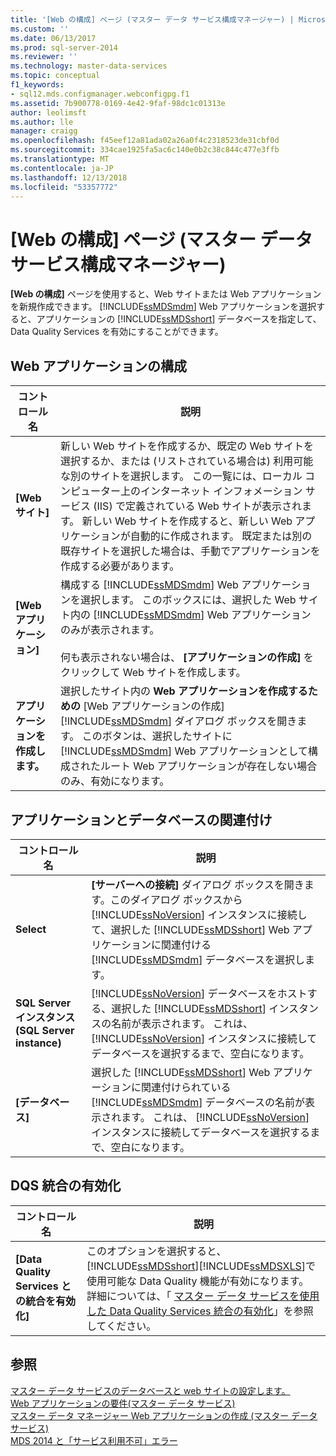 ```yaml
---
title: '[Web の構成] ページ (マスター データ サービス構成マネージャー) | Microsoft Docs'
ms.custom: ''
ms.date: 06/13/2017
ms.prod: sql-server-2014
ms.reviewer: ''
ms.technology: master-data-services
ms.topic: conceptual
f1_keywords:
- sql12.mds.configmanager.webconfigpg.f1
ms.assetid: 7b900778-0169-4e42-9faf-98dc1c01313e
author: leolimsft
ms.author: lle
manager: craigg
ms.openlocfilehash: f45eef12a81ada02a26a0f4c2318523de31cbf0d
ms.sourcegitcommit: 334cae1925fa5ac6c140e0b2c38c844c477e3ffb
ms.translationtype: MT
ms.contentlocale: ja-JP
ms.lasthandoff: 12/13/2018
ms.locfileid: "53357772"
---
```

# <a name="web-configuration-page-master-data-services-configuration-manager"></a>[Web の構成] ページ (マスター データ サービス構成マネージャー)
  **[Web の構成]** ページを使用すると、Web サイトまたは Web アプリケーションを新規作成できます。 [!INCLUDE[ssMDSmdm](../includes/ssmdsmdm-md.md)] Web アプリケーションを選択すると、アプリケーションの [!INCLUDE[ssMDSshort](../includes/ssmdsshort-md.md)] データベースを指定して、Data Quality Services を有効にすることができます。  
  
## <a name="configure-the-web-application"></a>Web アプリケーションの構成  
  
|コントロール名|説明|  
|------------------|-----------------|  
|**[Web サイト]**|新しい Web サイトを作成するか、既定の Web サイトを選択するか、または (リストされている場合は) 利用可能な別のサイトを選択します。 この一覧には、ローカル コンピューター上のインターネット インフォメーション サービス (IIS) で定義されている Web サイトが表示されます。 新しい Web サイトを作成すると、新しい Web アプリケーションが自動的に作成されます。 既定または別の既存サイトを選択した場合は、手動でアプリケーションを作成する必要があります。|  
|**[Web アプリケーション]**|構成する [!INCLUDE[ssMDSmdm](../includes/ssmdsmdm-md.md)] Web アプリケーションを選択します。 このボックスには、選択した Web サイト内の [!INCLUDE[ssMDSmdm](../includes/ssmdsmdm-md.md)] Web アプリケーションのみが表示されます。<br /><br /> 何も表示されない場合は、 **[アプリケーションの作成]** をクリックして Web サイトを作成します。|  
|**アプリケーションを作成します。**|選択したサイト内の **Web アプリケーションを作成するための** [Web アプリケーションの作成] [!INCLUDE[ssMDSmdm](../includes/ssmdsmdm-md.md)] ダイアログ ボックスを開きます。 このボタンは、選択したサイトに [!INCLUDE[ssMDSmdm](../includes/ssmdsmdm-md.md)] Web アプリケーションとして構成されたルート Web アプリケーションが存在しない場合のみ、有効になります。|  
  
## <a name="associate-application-with-database"></a>アプリケーションとデータベースの関連付け  
  
|コントロール名|説明|  
|------------------|-----------------|  
|**Select**|**[サーバーへの接続]** ダイアログ ボックスを開きます。このダイアログ ボックスから [!INCLUDE[ssNoVersion](../includes/ssnoversion-md.md)] インスタンスに接続して、選択した [!INCLUDE[ssMDSshort](../includes/ssmdsshort-md.md)] Web アプリケーションに関連付ける [!INCLUDE[ssMDSmdm](../includes/ssmdsmdm-md.md)] データベースを選択します。|  
|**SQL Server インスタンス (SQL Server instance)**|[!INCLUDE[ssNoVersion](../includes/ssnoversion-md.md)] データベースをホストする、選択した [!INCLUDE[ssMDSshort](../includes/ssmdsshort-md.md)] インスタンスの名前が表示されます。 これは、 [!INCLUDE[ssNoVersion](../includes/ssnoversion-md.md)] インスタンスに接続してデータベースを選択するまで、空白になります。|  
|**[データベース]**|選択した [!INCLUDE[ssMDSshort](../includes/ssmdsshort-md.md)] Web アプリケーションに関連付けられている [!INCLUDE[ssMDSmdm](../includes/ssmdsmdm-md.md)] データベースの名前が表示されます。 これは、 [!INCLUDE[ssNoVersion](../includes/ssnoversion-md.md)] インスタンスに接続してデータベースを選択するまで、空白になります。|  
  
## <a name="enable-dqs-integration"></a>DQS 統合の有効化  
  
|コントロール名|説明|  
|------------------|-----------------|  
|**[Data Quality Services との統合を有効化]**|このオプションを選択すると、 [!INCLUDE[ssMDSshort](../includes/ssmdsshort-md.md)][!INCLUDE[ssMDSXLS](../includes/ssmdsxls-md.md)]で使用可能な Data Quality 機能が有効になります。 詳細については、「 [マスター データ サービスを使用した Data Quality Services 統合の有効化](install-windows/enable-data-quality-services-integration-with-master-data-services.md)」を参照してください。|  
  
## <a name="see-also"></a>参照  
 [マスター データ サービスのデータベースと web サイトの設定します。](../../2014/master-data-services/set-up-the-database-and-website-for-master-data-services.md)   
 [Web アプリケーションの要件&#40;マスター データ サービス&#41;](install-windows/web-application-requirements-master-data-services.md)   
 [マスター データ マネージャー Web アプリケーションの作成 &#40;マスター データ サービス&#41;](install-windows/create-a-master-data-manager-web-application-master-data-services.md)   
 [MDS 2014 と「サービス利用不可」エラー](https://blogs.msdn.com/b/womeninanalytics/archive/2015/08/19/mds-2014-and-service-unavailable-error.aspx)  
  
  
